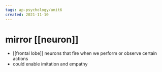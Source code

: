 ```yaml
---
tags: ap-psychology/unit6 
created: 2021-11-10
---
```


# mirror [[neuron]]

- [[frontal lobe]] neurons that fire when we perform or observe certain actions
- could enable imitation and empathy 
